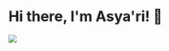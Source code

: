# Hi there, I'm Asya'ri! 👋

<a href="https://github.com/asyarbre">
  <img align="center" src="https://github-readme-stats.vercel.app/api?username=asyarbre&show_icons=true&theme=transparent" />
</a>
